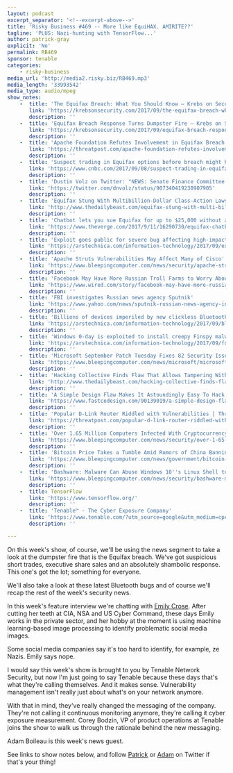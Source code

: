 ```yaml
---
layout: podcast
excerpt_separator: '<!--excerpt-above-->'
title: 'Risky Business #469 -- More like EquiHAX. AMIRITE??'
tagline: 'PLUS: Nazi-hunting with TensorFlow...'
author: patrick-gray
explicit: 'No'
permalink: RB469
sponsor: tenable
categories:
    - risky-business
media_url: 'http://media2.risky.biz/RB469.mp3'
media_length: '33993542'
media_type: audio/mpeg
show_notes:
    -  title: 'The Equifax Breach: What You Should Know — Krebs on Security'
       link: 'https://krebsonsecurity.com/2017/09/the-equifax-breach-what-you-should-know/'
       description: '' 
    -  title: 'Equifax Breach Response Turns Dumpster Fire — Krebs on Security'
       link: 'https://krebsonsecurity.com/2017/09/equifax-breach-response-turns-dumpster-fire/'
       description: '' 
    -  title: 'Apache Foundation Refutes Involvement in Equifax Breach | Threatpost | The first stop for security news'
       link: 'https://threatpost.com/apache-foundation-refutes-involvement-in-equifax-breach/127910/'
       description: '' 
    -  title: 'Suspect trading in Equifax options before breach might have generated millions in profit'
       link: 'https://www.cnbc.com/2017/09/08/suspect-trading-in-equifax-options-before-breach-might-have-generated-millions-in-profit.html'
       description: '' 
    -  title: 'Dustin Volz on Twitter: "NEWS: Senate Finance Committee leaders Hatch and Wyden ask @Equifax CEO for info on hack, including what stock-selling execs knew and when https://t.co/Dhvyj8MALS"'
       link: 'https://twitter.com/dnvolz/status/907340419238907905'
       description: '' 
    -  title: 'Equifax Stung With Multibillion-Dollar Class-Action Lawsuit After Massive Data Breach'
       link: 'http://www.thedailybeast.com/equifax-stung-with-multi-billion-dollar-class-action-lawsuit-after-massive-data-breach'
       description: '' 
    -  title: 'Chatbot lets you sue Equifax for up to $25,000 without a lawyer - The Verge'
       link: 'https://www.theverge.com/2017/9/11/16290730/equifax-chatbots-ai-joshua-browder-security-breach'
       description: '' 
    -  title: 'Exploit goes public for severe bug affecting high-impact sites | Ars Technica'
       link: 'https://arstechnica.com/information-technology/2017/09/exploit-goes-public-for-severe-bug-affecting-high-impact-sites/'
       description: '' 
    -  title: 'Apache Struts Vulnerabilities May Affect Many of Cisco''s Products'
       link: 'https://www.bleepingcomputer.com/news/security/apache-struts-vulnerabilities-may-affect-many-of-ciscos-products/'
       description: '' 
    -  title: 'Facebook May Have More Russian Troll Farms to Worry About | WIRED'
       link: 'https://www.wired.com/story/facebook-may-have-more-russian-troll-farms-to-worry-about/'
       description: '' 
    -  title: 'FBI investigates Russian news agency Sputnik'
       link: 'https://www.yahoo.com/news/sputnik-russian-news-agency-investigation-fbi-090024231.html'
       description: '' 
    -  title: 'Billions of devices imperiled by new clickless Bluetooth attack | Ars Technica'
       link: 'https://arstechnica.com/information-technology/2017/09/bluetooth-bugs-open-billions-of-devices-to-attacks-no-clicking-required/'
       description: '' 
    -  title: 'Windows 0-day is exploited to install creepy Finspy malware (again) | Ars Technica'
       link: 'https://arstechnica.com/information-technology/2017/09/for-2nd-time-this-year-windows-0day-exploited-to-install-finspy-creepware/'
       description: '' 
    -  title: 'Microsoft September Patch Tuesday Fixes 82 Security Issues, Including a Zero-Day'
       link: 'https://www.bleepingcomputer.com/news/microsoft/microsoft-september-patch-tuesday-fixes-82-security-issues-including-a-zero-day/'
       description: '' 
    -  title: 'Hacking Collective Finds Flaw That Allows Tampering With Election Vote Counts'
       link: 'http://www.thedailybeast.com/hacking-collective-finds-flaw-that-allows-tampering-with-election-vote-counts'
       description: '' 
    -  title: 'A Simple Design Flaw Makes It Astoundingly Easy To Hack Siri And Alexa'
       link: 'https://www.fastcodesign.com/90139019/a-simple-design-flaw-makes-it-astoundingly-easy-to-hack-siri-and-alexa'
       description: '' 
    -  title: 'Popular D-Link Router Riddled with Vulnerabilities | Threatpost | The first stop for security news'
       link: 'https://threatpost.com/popular-d-link-router-riddled-with-vulnerabilities/127907/'
       description: '' 
    -  title: 'Over 1.65 Million Computers Infected With Cryptocurrency Miners in 2017 So Far'
       link: 'https://www.bleepingcomputer.com/news/security/over-1-65-million-computers-infected-with-cryptocurrency-miners-in-2017-so-far/'
       description: '' 
    -  title: 'Bitcoin Price Takes a Tumble Amid Rumors of China Banning Cryptocurrency Trading'
       link: 'https://www.bleepingcomputer.com/news/government/bitcoin-price-takes-a-tumble-amid-rumors-of-china-banning-cryptocurrency-trading/'
       description: '' 
    -  title: 'Bashware: Malware Can Abuse Windows 10''s Linux Shell to Bypass Security Software'
       link: 'https://www.bleepingcomputer.com/news/security/bashware-malware-can-abuse-windows-10s-linux-shell-to-bypass-security-software/'
       description: '' 
    -  title: TensorFlow
       link: 'https://www.tensorflow.org/'
       description: '' 
    -  title: 'Tenable™ - The Cyber Exposure Company'
       link: 'https://www.tenable.com/?utm_source=google&utm_medium=cpc&utm_term=%2Btenable%20security&utm_content=213973649968&utm_campaign=ww-en-brandtenable&utm_promoter=tenable&gclid=CLii1oGJodYCFYorvQod320DgQ'
       description: '' 

---
```

On this week's show, of course, we'll be using the news segment to take a look at the dumpster fire that is the Equifax breach. We've got suspicious short trades, executive share sales and an absolutely shambolic response. This one's got the lot; something for everyone.

We'll also take a look at these latest Bluetooth bugs and of course we'll recap the rest of the week's security news.

In this week's feature interview we're chatting with <a href='https://twitter.com/emilymaxima'>Emily Crose</a>. After cutting her teeth at CIA, NSA and US Cyber Command, these days Emily works in the private sector, and her hobby at the moment is using machine learning-based image processing to identify problematic social media images.

Some social media companies say it's too hard to identify, for example, ze Nazis. Emily says nope.

I would say this week's show is brought to you by Tenable Network Security, but now I'm just going to say Tenable because these days that's what they're calling themselves. And it makes sense. Vulnerability management isn't really just about what's on your network anymore. 

With that in mind, they've really changed the messaging of the company. They're not calling it continuous monitoring anymore, they're calling it cyber exposure measurement. Corey Bodzin, VP of product operations at Tenable joins the show to walk us through the rationale behind the new messaging.

Adam Boileau is this week's news guest.

See links to show notes below, and follow <a href='https://twitter.com/riskybusiness'>Patrick</a> or <a href='https://twitter.com/metlstorm'>Adam</a> on Twitter if that's your thing!